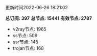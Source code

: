 更新时间2022-06-26 18:21:02

**总订阅: 397**
**总节点: 15441**
**有效节点: 2787**
- v2ray节点: 1965
- ss节点: 509
- ssr节点: 145
- trojan节点: 168
